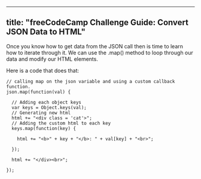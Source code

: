 
---
title: "freeCodeCamp Challenge Guide: Convert JSON Data to HTML"
---

Once you know how to get data from the JSON call then is time to learn how to iterate through it. We can use the .map() method to loop through our data and modify our HTML elements.

Here is a code that does that:

    // calling map on the json variable and using a custom callback function.
    json.map(function(val) {

      // Adding each object keys
      var keys = Object.keys(val);
      // Generating new html
      html += "<div class = 'cat'>";
      // Adding the custom html to each key
      keys.map(function(key) {

        html += "<b>" + key + "</b>: " + val[key] + "<br>";

      });

      html += "</div><br>";

    });
